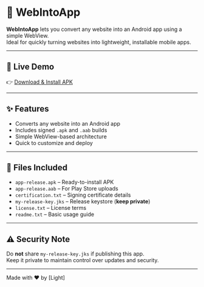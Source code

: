 # 📱 WebIntoApp

**WebIntoApp** lets you convert any website into an Android app using a simple WebView.  
Ideal for quickly turning websites into lightweight, installable mobile apps.

---

## 🚀 Live Demo
👉 [Download & Install APK](https://drive.usercontent.google.com/download?id=15SKRq4fnJ4GBYnQLh8WRW6aDve6ST5lu&export=download&authuser=0&confirm=t&uuid=52146ffd-e56e-4738-ba21-6afaca822d9b&at=AN8xHor6FbNOqjb0HKwTP2K0mFmZ:1757162124792)

---

## ✨ Features
- Converts any website into an Android app  
- Includes signed `.apk` and `.aab` builds  
- Simple WebView-based architecture  
- Quick to customize and deploy  

---

## 📁 Files Included
- `app-release.apk` – Ready-to-install APK  
- `app-release.aab` – For Play Store uploads  
- `certification.txt` – Signing certificate details  
- `my-release-key.jks` – Release keystore (**keep private**)  
- `license.txt` – License terms  
- `readme.txt` – Basic usage guide  

---

## ⚠️ Security Note
Do **not** share `my-release-key.jks` if publishing this app.  
Keep it private to maintain control over updates and security.

---

Made with ❤️ by [Light]

